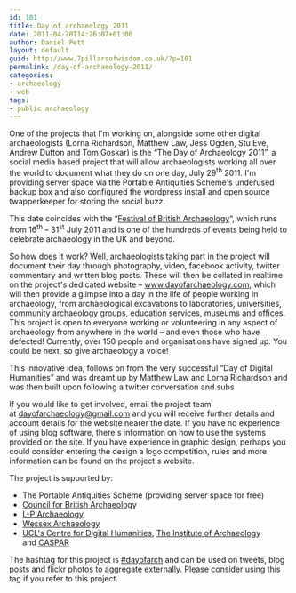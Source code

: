 ```yaml
---
id: 101
title: Day of archaeology 2011
date: 2011-04-28T14:26:07+01:00
author: Daniel Pett
layout: default
guid: http://www.7pillarsofwisdom.co.uk/?p=101
permalink: /day-of-archaeology-2011/
categories:
- archaeology
- web
tags:
- public archaeology
---
```


One of the projects that I'm working on, alongside some other digital archaeologists (Lorna Richardson, Matthew Law, Jess Ogden, Stu Eve, Andrew Dufton and Tom Goskar) is the &#8220;The Day of Archaeology 2011&#8221;, a social media based project that will allow archaeologists working all over the world to document what they do on one day, July 29<sup>th</sup> 2011. I'm providing server space via the Portable Antiquities Scheme's underused backup box and also configured the wordpress install and open source twapperkeeper for storing the social buzz.

This date coincides with the &#8220;[Festival of British Archaeology](http://festival.britarch.ac.uk/ "CBA festival website")&#8220;, which runs from 16<sup>th</sup> &#8211; 31<sup>st</sup> July 2011 and is one of the hundreds of events being held to celebrate archaeology in the UK and beyond.


So how does it work? Well, archaeologists taking part in the project will document their day through photography, video, facebook activity, twitter commentary and written blog posts. These will then be collated in realtime on the project's dedicated website &#8211; <a title="The day of archaeology website" href="http://dayofarchaeology.com/">www.dayofarchaeology.com</a>, which will then provide a glimpse into a day in the life of people working in archaeology, from archaeological excavations to laboratories, universities, community archaeology groups, education services, museums and offices. This project is open to everyone working or volunteering in any aspect of archaeology from anywhere in the world &#8211; and even those who have defected! Currently, over 150 people and organisations have signed up. You could be next, so give archaeology a voice!

This innovative idea, follows on from the very successful &#8220;Day of Digital Humanities&#8221; and was dreamt up by Matthew Law and Lorna Richardson and was then built upon following a twitter conversation and subs

If you would like to get involved, email the project team at <a>dayofarchaeology@gmail.com</a> and you will receive further details and account details for the website nearer the date. If you have no experience of using blog software, there's information on how to use the systems provided on the site. If you have experience in graphic design, perhaps you could consider entering the design a logo competition, rules and more information can be found on the project's website.

The project is supported by:

<ul>
  <li>
    The Portable Antiquities Scheme (providing server space for free)
  </li>
  <li>
    <a title="CBA website" href="http://britarch.ac.uk/">Council for British Archaeolog</a>y
  </li>
  <li>
    <a title="LP archaeology website" href="http://www.lparchaeology.com/">L-P Archaeology</a>
  </li>
  <li>
    <a title="Wessex archaeology" href="http://www.wessexarch.co.uk/">Wessex Archaeology</a>
  </li>
<li>
  <a href="http://www.ucl.ac.uk/dh/">UCL's Centre for Digital Humanities</a>, <a title="Institute of Archaeology website" href="http://www.ucl.ac.uk/archaeology/">The Institute of Archaeology</a> and <abbr title="Centre for Audio-Visual Study and Practice in Archaeology">CASPAR</abbr>
</li>
</ul>

The hashtag for this project is <a href="http://search.twitter.com/search?q=%23dayofarch">#dayofarch</a> and can be used on tweets, blog posts and flickr photos to aggregate externally. Please consider using this tag if you refer to this project.
